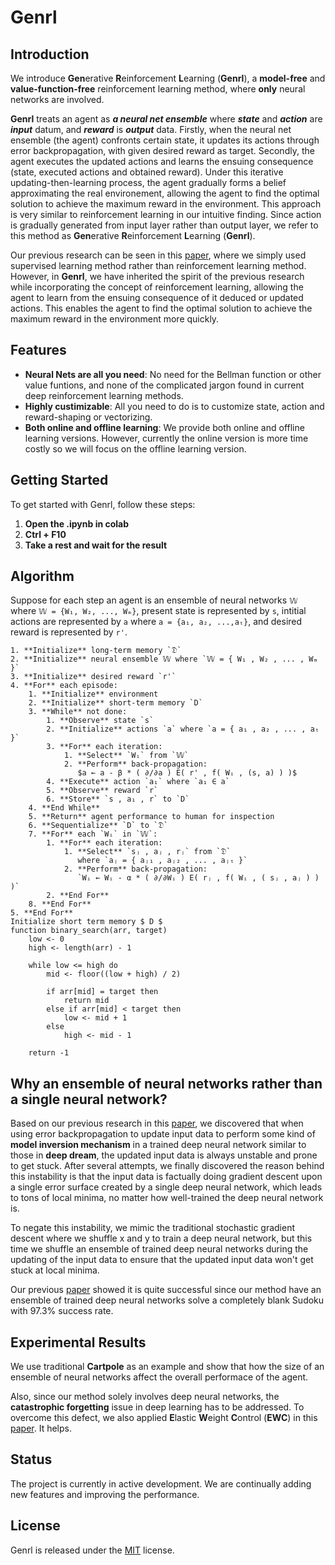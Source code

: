 # Genrl
## Introduction
We introduce **Gen**erative **R**einforcement **L**earning (**Genrl**), a **model-free** and **value-function-free** reinforcement learning method, where **only** neural networks are involved.

**Genrl** treats an agent as ***a neural net ensemble*** where ***state*** and ***action*** are ***input*** datum, and ***reward*** is ***output*** data. Firstly, when the neural net ensemble (the agent) confronts certain state, it updates its actions through error backpropagation, with given desired reward as target. Secondly, the agent executes the updated actions and learns the ensuing consequence (state, executed actions and obtained reward). Under this iterative updating-then-learning process, the agent gradually forms a belief approximating the real environement, allowing the agent to find the optimal solution to achieve the maximum reward in the environment. This approach is very similar to reinforcement learning in our intuitive finding. Since action is gradually generated from input layer rather than output layer, we refer to this method as **Gen**erative **R**einforcement **L**earning (**Genrl**).

Our previous research can be seen in this [paper](https://ala2022.github.io/papers/ALA2022_paper_4.pdf), where we simply used supervised learning method rather than reinforcement learning method. However, in **Genrl**, we have inherited the spirit of the previous research while incorporating the concept of reinforcement learning, allowing the agent to learn from the ensuing consequence of it deduced or updated actions. This enables the agent to find the optimal solution to achieve the maximum reward in the environment more quickly.

## Features
- **Neural Nets are all you need**: No need for the Bellman function or other value funtions, and none of the complicated jargon found in current deep reinforcement learning methods.
- **Highly custimizable**: All you need to do is to customize state, action and reward-shaping or vectorizing.
- **Both online and offline learning**: We provide both online and offline learning versions. However, currently the online version is more time costly so we will focus on the offline learning version.

## Getting Started
To get started with Genrl, follow these steps:

1. **Open the .ipynb in colab**
2. **Ctrl + F10**
3. **Take a rest and wait for the result**

## Algorithm
Suppose for each step an agent is an ensemble of neural networks `𝕎` where `𝕎 = {W₁, W₂, ..., Wₘ}`, present state is represented by `s`, intitial actions are represented by `a` where `a = {a₁, a₂, ...,aₜ}`, and desired reward is represented by `r'`.


```pseudo
1. **Initialize** long-term memory `𝔇`
2. **Initialize** neural ensemble 𝕎 where `𝕎 = { W₁ , W₂ , ... , Wₘ }`
3. **Initialize** desired reward `r'`
4. **For** each episode:
    1. **Initialize** environment
    2. **Initialize** short-term memory `D`
    3. **While** not done:
        1. **Observe** state `s`
        2. **Initialize** actions `a` where `a = { a₁ , a₂ , ... , aₜ }`
        3. **For** each iteration:
            1. **Select** `Wᵢ` from `𝕎`
            2. **Perform** back-propagation:  
               $a ← a - β * ( ∂/∂a ) E( r' , f( Wᵢ , (s, a) ) )$
        4. **Execute** action `a₁` where `a₁ ∈ a`
        5. **Observe** reward `r`
        6. **Store** `s , a₁ , r` to `D`
    4. **End While**
    5. **Return** agent performance to human for inspection
    6. **Sequentialize** `D` to `𝔇`
    7. **For** each `Wᵢ` in `𝕎`:
        1. **For** each iteration:
            1. **Select** `sⱼ , aⱼ , rⱼ` from `𝔇`  
               where `aⱼ = { aⱼ₁ , aⱼ₂ , ... , aⱼₜ }`
            2. **Perform** back-propagation:  
               `Wᵢ ← Wᵢ - α * ( ∂/∂Wᵢ ) E( rⱼ , f( Wᵢ , ( sⱼ , aⱼ ) ) )`
        2. **End For**
    8. **End For**
5. **End For**
Initialize short term memory $ D $
function binary_search(arr, target)
    low <- 0
    high <- length(arr) - 1

    while low <= high do
        mid <- floor((low + high) / 2)
        
        if arr[mid] = target then
            return mid
        else if arr[mid] < target then
            low <- mid + 1
        else
            high <- mid - 1

    return -1
```

## Why an ensemble of neural networks rather than a single neural network?
Based on our previous research in this [paper](https://ala2022.github.io/papers/ALA2022_paper_4.pdf), we discovered that when using error backpropagation to update input data to perform some kind of **model inversion mechanism** in a trained deep neural network similar to those in **deep dream**, the updated input data is always unstable and prone to get stuck. After several attempts, we finally discovered the reason behind this instability is that the input data is factually doing gradient descent upon a single error surface created by a single deep neural network, which leads to tons of local minima, no matter how well-trained the deep neural network is.

To negate this instability, we mimic the traditional stochastic gradient descent where we shuffle x and y to train a deep neural network, but this time we shuffle an ensemble of trained deep neural networks during the updating of the input data to ensure that the updated input data won't get stuck at local minima.

Our previous [paper](https://ala2022.github.io/papers/ALA2022_paper_4.pdf) showed it is quite successful since our method have an ensemble of trained deep neural networks solve a completely blank Sudoku with 97.3% success rate.

## Experimental Results
We use traditional **Cartpole** as an example and show that how the size of an ensemble of neural networks affect the overall performace of the agent.



Also, since our method solely involves deep neural networks, the **catastrophic forgetting** issue in deep learning has to be addressed. To overcome this defect, we also applied **E**lastic **W**eight **C**ontrol (**EWC**) in this [paper](https://arxiv.org/pdf/1612.00796). It helps.

## Status
The project is currently in active development. We are continually adding new features and improving the performance.

## License
Genrl is released under the [MIT](https://github.com/Brownwang0426/Genrl/blob/main/LICENSE) license.
